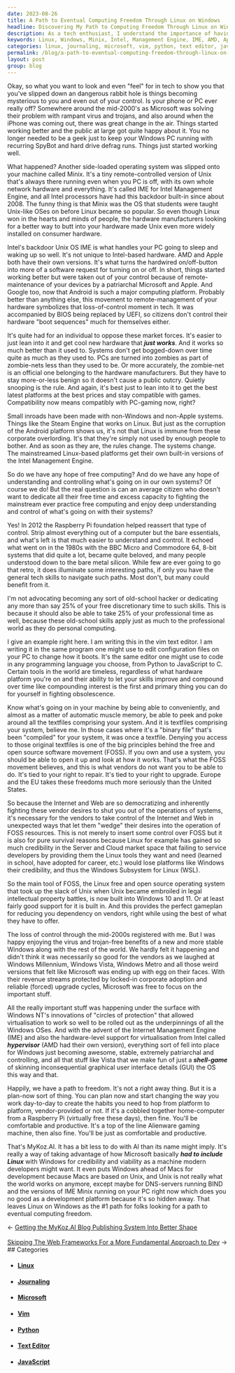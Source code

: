```yaml
---
date: 2023-08-26
title: A Path to Eventual Computing Freedom Through Linux on Windows
headline: Discovering My Path to Computing Freedom Through Linux on Windows
description: As a tech enthusiast, I understand the importance of having control over my computing experience. I've seen how the industry has shifted away from user control, but I believe that Linux on Windows can help us reclaim our freedom. With the right tools, we can take advantage of Microsoft's inclusion of Linux to be more productive and regain the control we lost. MyKoz.AI is a great way to start the journey to eventual computing freedom.
keywords: Linux, Windows, Minix, Intel, Management Engine, IME, AMD, Apple, Android, UEFI, BIOS, Steam Engine, Raspberry Pi, BBC Micro, Commodore 64, 8-bit, Vim, Text Editor, Configuration Files, Programming Language, Python, JavaScript, C, Free and Open Source Software, FOSS, Right to Repair, Right to Upgrade, EU, Server, Cloud, Zombie-nets, Market Forces, Hardware Platform, Games, Compiling, Binary Files,
categories: linux, journaling, microsoft, vim, python, text editor, javascript
permalink: /blog/a-path-to-eventual-computing-freedom-through-linux-on-windows/
layout: post
group: blog
---
```



Okay, so what you want to look and even "feel" for in tech to show you that
you've slipped down an dangerous rabbit hole is things becoming mysterious to
you and even out of your control. Is your phone or PC ever really off?
Somewhere around the mid-2000's as Microsoft was solving their problem with
rampant virus and trojans, and also around when the iPhone was coming out,
there was great change in the air. Things started working better and the public
at large got quite happy about it. You no longer needed to be a geek just to
keep your Windows PC running with recurring SpyBot and hard drive defrag runs.
Things just started working well. 

What happened? Another side-loaded operating system was slipped onto your
machine called Minix. It's a tiny remote-controlled version of Unix that's
always there running even when you PC is off, with its own whole network
hardware and everything. It's called IME for Intel Management Engine, and all
Intel processors have had this backdoor built-in since about 2008. The funny
thing is that Minix was the OS that students were taught Unix-like OSes on
before Linux became so popular. So even though Linux won in the hearts and
minds of people, the hardware manufacturers looking for a better way to butt
into your hardware made Unix even more widely installed on consumer hardware.

Intel's backdoor Unix OS IME is what handles your PC going to sleep and waking
up so well. It's not unique to Intel-based hardware. AMD and Apple both have
their own versions. It's what turns the hardwired on/off-button into more of a
software request for turning on or off. In short, things started working better
but were taken out of your control because of remote-maintenance of your
devices by a patriarchal Microsoft and Apple. And Google too, now that Android
is such a major computing platform. Probably better than anything else, this
movement to remote-management of your hardware symbolizes that loss-of-control
moment in tech. It was accompanied by BIOS being replaced by UEFI, so citizens
don't control their hardware "boot sequences" much for themselves either.

It's quite had for an individual to oppose these market forces. It's easier to
just lean into it and get cool new hardware that ***just works***. And it works
so much better than it used to. Systems don't get bogged-down over time quite
as much as they used to. PCs are turned into zombies as part of zombie-nets
less than they used to be. Or more accurately, the zombie-net is an official
one belonging to the hardware manufacturers. But they have to stay more-or-less
benign so it doesn't cause a public outcry. Quietly snooping is the rule. And
again, it's best just to lean into it to get the best latest platforms at the
best prices and stay compatible with games. Compatibility now means compatibly
with PC-gaming now, right?

Small inroads have been made with non-Windows and non-Apple systems. Things
like the Steam Engine that works on Linux. But just as the corruption of the
Android platform shows us, it's not that Linux is immune from these corporate
overlording. It's that they're simply not used by enough people to bother. And
as soon as they are, the rules change. The systems change. The mainstreamed
Linux-based platforms get their own built-in versions of the Intel Management
Engine.

So do we have any hope of free computing? And do we have any hope of
understanding and controlling what's going on in our own systems? Of course we
do! But the real question is can an average citizen who doesn't want to
dedicate all their free time and excess capacity to fighting the mainstream
ever practice free computing and enjoy deep understanding and control of what's
going on with their systems?

Yes! In 2012 the Raspberry Pi foundation helped reassert that type of control.
Strip almost everything out of a computer but the bare essentials, and what's
left is that much easier to understand and control. It echoed what went on in
the 1980s with the BBC Micro and Commodore 64, 8-bit systems that did quite a
lot, became quite beloved, and many people understood down to the bare metal
silicon. While few are ever going to go that retro, it does illuminate some
interesting paths, if only you have the general tech skills to navigate such
paths. Most don't, but many could benefit from it.

I'm not advocating becoming any sort of old-school hacker or dedicating any
more than say 25% of your free discretionary time to such skills. This is
because it should also be able to take 25% of your professional time as well,
because these old-school skills apply just as much to the professional world as
they do personal computing.

I give an example right here. I am writing this in the vim text editor. I am
writing it in the same program one might use to edit configuration files on
your PC to change how it boots. It's the same editor one might use to code in
any programming language you choose, from Python to JavaScript to C. Certain
tools in the world are timeless, regardless of what hardware platform you're on
and their ability to let your skills improve and compound over time like
compounding interest is the first and primary thing you can do for yourself in
fighting obsolescence.

Know what's going on in your machine by being able to conveniently, and almost
as a matter of automatic muscle memory, be able to peek and poke around all the
textfiles comprising your system. And it is textfiles comprising your system,
believe me. In those cases where it's a "binary file" that's been "compiled"
for your system, it was once a textfile. Denying you access to those original
textfiles is one of the big principles behind the free and open source software
movement (FOSS). If you own and use a system, you should be able to open it up
and look at how it works. That's what the FOSS movement believes, and this is
what vendors do not want you to be able to do. It's tied to your right to
repair. It's tied to your right to upgrade. Europe and the EU takes these
freedoms much more seriously than the United States.

So because the Internet and Web are so democratizing and inherently fighting
these vendor desires to shut you out of the operations of systems, it's
necessary for the vendors to take control of the Internet and Web in unexpected
ways that let them "wedge" their desires into the operation of FOSS resources.
This is not merely to insert some control over FOSS but it is also for pure
survival reasons because Linux for example has gained so much credibility in
the Server and Cloud market space that failing to service developers by
providing them the Linux tools they want and need (learned in school, have
adopted for career, etc.) would lose platforms like Windows their credibility,
and thus the Windows Subsystem for Linux (WSL).

So the main tool of FOSS, the Linux free and open source operating system that
took up the slack of Unix when Unix became embroiled in legal intellectual
property battles, is now built into Windows 10 and 11. Or at least fairly good
support for it is built in. And this provides the perfect gameplan for reducing
you dependency on vendors, right while using the best of what they have to
offer.

The loss of control through the mid-2000s registered with me. But I was happy
enjoying the virus and trojan-free benefits of a new and more stable Windows
along with the rest of the world. We hardly felt it happening and didn't think
it was necessarily so good for the vendors as we laughed at Windows Millennium,
Windows Vista, Windows Metro and all those weird versions that felt like
Microsoft was ending up with egg on their faces. With their revenue streams
protected by locked-in corporate adoption and reliable (forced) upgrade cycles,
Microsoft was free to focus on the important stuff.

All the really important stuff was happening under the surface with Windows
NT's innovations of "circles of protection" that allowed virtualisation to work
so well to be rolled out as the underpinnings of all the Windows OSes. And with
the advent of the Internet Management Engine (IME) and also the hardware-level
support for virtualisation from Intel called ***hypervisor*** (AMD had their
own version), everything sort of fell into place for Windows just becoming
awesome, stable, extremely patriarchal and controlling, and all that stuff like
Vista that we make fun of just a ***shell-game*** of skinning inconsequential
graphical user interface details (GUI) the OS this way and that.

Happily, we have a path to freedom. It's not a right away thing. But it is a
plan-now sort of thing. You can plan now and start changing the way you work
day-to-day to create the habits you need to hop from platform to platform,
vendor-provided or not. If it's a cobbled together home-computer from a
Raspberry Pi (virtually free these days), then fine. You'll be comfortable and
productive. It's a top of the line Alienware gaming machine, then also fine.
You'll be just as comfortable and productive. 

That's MyKoz.AI. It has a bit less to do with AI than its name might imply.
It's really a way of taking advantage of how Microsoft basically ***had to
include Linux*** with Windows for credibility and viability as a machine modern
developers might want. It even puts Windows ahead of Macs for development
because Macs are based on Unix, and Unix is not really what the world works on
anymore, except maybe for DNS-servers running BIND and the versions of IME
Minix running on your PC right now which does you no good as a development
platform because it's so hidden away. That leaves Linux on Windows as the #1
path for folks looking for a path to eventual computing freedom.








<div class="arrow-links"><div class="post-nav-prev"><span class="arrow">&larr;&nbsp;</span><a href="/blog/getting-the-mykoz-ai-blog-publishing-system-into-better-shape/">Getting the MyKoz.AI Blog Publishing System Into Better Shape</a></div> &nbsp; <div class="post-nav-next"><a href="/blog/skipping-the-web-frameworks-for-a-more-fundamental-approach-to-dev/">Skipping The Web Frameworks For a More Fundamental Approach to Dev</a><span class="arrow">&nbsp;&rarr;</span></div></div>
## Categories

<ul>
<li><h4><a href='/linux/'>Linux</a></h4></li>
<li><h4><a href='/journaling/'>Journaling</a></h4></li>
<li><h4><a href='/microsoft/'>Microsoft</a></h4></li>
<li><h4><a href='/vim/'>Vim</a></h4></li>
<li><h4><a href='/python/'>Python</a></h4></li>
<li><h4><a href='/text-editor/'>Text Editor</a></h4></li>
<li><h4><a href='/javascript/'>JavaScript</a></h4></li></ul>